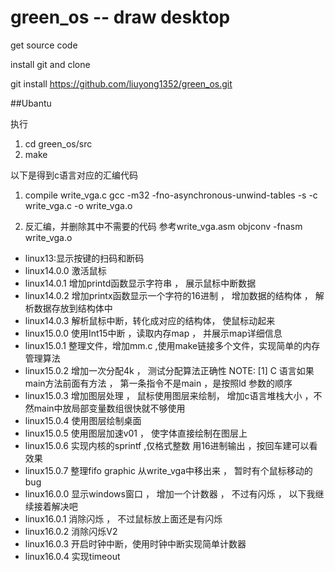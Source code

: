 # green_os -- draw desktop 

get source code 

install git and clone 

git install https://github.com/liuyong1352/green_os.git


##Ubantu

执行
1. cd green_os/src
2. make 


以下是得到c语言对应的汇编代码


1. compile write_vga.c 
gcc -m32 -fno-asynchronous-unwind-tables -s  -c write_vga.c -o write_vga.o

2. 反汇编，并删除其中不需要的代码 参考write_vga.asm
objconv -fnasm  write_vga.o



* linux13:显示按键的扫码和断码
* linux14.0.0 激活鼠标
* linux14.0.1 增加printd函数显示字符串 ， 展示鼠标中断数据
* linux14.0.2 增加printx函数显示一个字符的16进制 ， 增加数据的结构体 ， 解析数据存放到结构体中
* linux14.0.3 解析鼠标中断，转化成对应的结构体， 使鼠标动起来
* linux15.0.0 使用Int15中断 ，读取内存map ， 并展示map详细信息
* linux15.0.1 整理文件，增加mm.c ,使用make链接多个文件，实现简单的内存管理算法
* linux15.0.2 增加一次分配4k ， 测试分配算法正确性
NOTE:
[1] C 语言如果main方法前面有方法 ， 第一条指令不是main ，是按照ld 参数的顺序
* linux15.0.3 增加图层处理 ， 鼠标使用图层来绘制， 增加c语言堆栈大小 ，不然main中放局部变量数组很快就不够使用	
* linux15.0.4 使用图层绘制桌面
* linux15.0.5 使用图层加速v01 ， 使字体直接绘制在图层上 
* linux15.0.6 实现内核的sprintf ,仅格式整数 用16进制输出 ，按回车建可以看效果
* linux15.0.7 整理fifo graphic 从write_vga中移出来 ， 暂时有个鼠标移动的bug
* linux16.0.0 显示windows窗口 ， 增加一个计数器 ， 不过有闪烁 ， 以下我继续接着解决吧
* linux16.0.1 消除闪烁 ， 不过鼠标放上面还是有闪烁
* linux16.0.2 消除闪烁V2
* linux16.0.3 开启时钟中断，使用时钟中断实现简单计数器
* linux16.0.4 实现timeout
